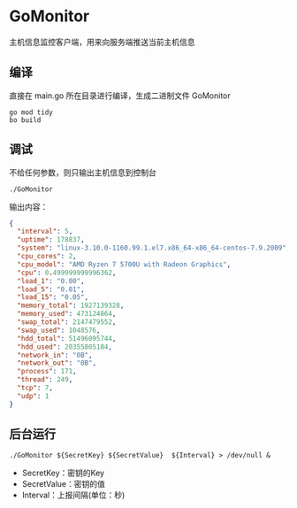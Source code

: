# GoMonitor
主机信息监控客户端，用来向服务端推送当前主机信息

## 编译
直接在 main.go 所在目录进行编译，生成二进制文件 GoMonitor

```shell
go mod tidy
bo build
```

## 调试
不给任何参数，则只输出主机信息到控制台

```shell
./GoMonitor
```

输出内容：
```json
{
  "interval": 5,
  "uptime": 178837,
  "system": "linux-3.10.0-1160.99.1.el7.x86_64-x86_64-centos-7.9.2009",
  "cpu_cores": 2,
  "cpu_model": "AMD Ryzen 7 5700U with Radeon Graphics",
  "cpu": 0.499999999996362,
  "load_1": "0.00",
  "load_5": "0.01",
  "load_15": "0.05",
  "memory_total": 1927139328,
  "memory_used": 473124864,
  "swap_total": 2147479552,
  "swap_used": 1048576,
  "hdd_total": 51496095744,
  "hdd_used": 20355805184,
  "network_in": "0B",
  "network_out": "0B",
  "process": 171,
  "thread": 249,
  "tcp": 7,
  "udp": 1
}
```

## 后台运行

```shell
./GoMonitor ${SecretKey} ${SecretValue}  ${Interval} > /dev/null &
```
- SecretKey：密钥的Key
- SecretValue：密钥的值
- Interval：上报间隔(单位：秒)
